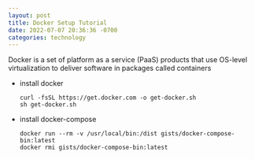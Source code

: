 ```yaml
---
layout: post
title: Docker Setup Tutorial
date: 2022-07-07 20:36:36 -0700
categories: technology
---
```


Docker is a set of platform as a service (PaaS) products that use OS-level virtualization to deliver software in packages called containers

- install docker

  ```shell
  curl -fsSL https://get.docker.com -o get-docker.sh
  sh get-docker.sh
  ```

- install docker-compose

  ```shell
  docker run --rm -v /usr/local/bin:/dist gists/docker-compose-bin:latest
  docker rmi gists/docker-compose-bin:latest
  ```

